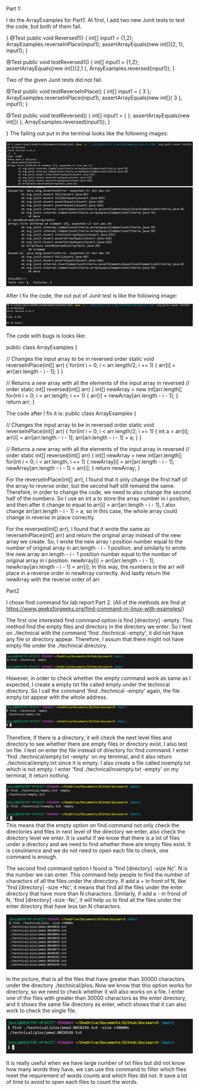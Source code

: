 Part 1:

I do the ArrayExamples for Part1. At first, I add two new Junit tests to test the code, but both of them fail. 

}
@Test
public void Reversed1() {
    int[] input1 = {1,2};
    ArrayExamples.reverseInPlace(input1);
    assertArrayEquals(new int[]{2, 1}, input1);
}

@Test
public void testReversed1() {
    int[] input1 = {1,2};
    assertArrayEquals(new int[]{2,1 }, ArrayExamples.reversed(input1));
}

Two of the given Junit tests did not fail.

@Test 
public void testReverseInPlace() {
    int[] input1 = { 3 };
    ArrayExamples.reverseInPlace(input1);
    assertArrayEquals(new int[]{ 3 }, input1);
	}

@Test
  public void testReversed() {
    int[] input1 = { };
    assertArrayEquals(new int[]{ }, ArrayExamples.reversed(input1));
  }
  
}
The failing out put in the terminal looks like the following images:

![image](failing1.png)
![image](failing2.png)

After I fix the code, the out put of Junit test is like the following image:

![image](success.png)

The code with bugs is looks like:

public class ArrayExamples {

  // Changes the input array to be in reversed order
  static void reverseInPlace(int[] arr) {
    for(int i = 0; i < arr.length/2; i += 1) {
      arr[i] = arr[arr.length - i - 1];
    }
  }

  // Returns a *new* array with all the elements of the input array in reversed
  // order
static int[] reversed(int[] arr) {
    int[] newArray = new int[arr.length];
    for(int i = 0; i < arr.length; i += 1) {
      arr[i] = newArray[arr.length - i - 1];
    }
    return arr;
  }


The code after I fix it is:
public class ArrayExamples {

  // Changes the input array to be in reversed order
  static void reverseInPlace(int[] arr) {
    for(int i = 0; i < arr.length/2; i += 1) {
      int a = arr[i];
      arr[i] = arr[arr.length - i - 1];
      arr[arr.length - i - 1] = a;
    }
  }

  // Returns a *new* array with all the elements of the input array in reversed
  // order
  static int[] reversed(int[] arr) {
    int[] newArray = new int[arr.length];
    for(int i = 0; i < arr.length; i += 1) {
      newArray[i] = arr[arr.length - i - 1];
      newArray[arr.length - i - 1] = arr[i];
    }
    return newArray;
  }

For the reverseInPlace(int[] arr), I found that it only change the first half of the array to reverse order, but the second half still remaind the same. Therefore, in order to change the code, we need to also change the second half of the numbers. So I use an int a to store the array number in i position, and then after it change to equal to arr[i] = arr[arr.length - i - 1], I also change arr[arr.length - i - 1] = a, so in this case, the whole array could change in reverse in place correctly. 

For the reversed(int[] arr), I found that it wrote the same as reverseInPlace(int[] arr) and return the original array instead of the new array we create. So, I wrote the new array i position number equal to the number of original array in arr.length - i - 1 position, and similarly to wrote the new array arr.length - i - 1 position number equal to the number of original array in i position. 
newArray[i] = arr[arr.length - i - 1];
newArray[arr.length - i - 1] = arr[i];
In this way, the numbers in the arr will place in a reverse order in newArray correctly. And lastly return the newArray with the reverse order of arr.

Part2

I chose find command for lab report Part 2. (All of the methods are find at https://www.geeksforgeeks.org/find-command-in-linux-with-examples/)

The first one interested find command option is find [directory] -empty. This method find the empty files and directory in the directory we enter. So I test on ./technical with the command 'find ./technical -empty', it did not have any file or directory appear. Therefore, I assum that there might not have empty file under the ./technical directory.

![image](noempty.png)

However, in order to check whether the empty command work as same as I expected, I create a empty txt file called empty under the technical directory. So I call the command 'find ./technical -empty' again, the file empty.txt appear with the whole address. 

![image](empty.png)

Therefore, If there is a directory, it will check the next level files and directory to see whether there are empty files or directory exist. I also test on file. I test on enter the file instead of directory for find command. I enter 'find ./technical/empty.txt -empty' on my terminal, and it also return ./technical/empty.txt since it is empty. I also create a file called noempty.txt which is not empty. I enter 'find ./technical/noempty.txt -empty' on my terminal, It return nothing. 

![image](emptyonfile.png)
This means that the empty option on find command not only check the directories and files in next level of the directory we enter, also check the directory level we enter. It is useful if we know that there is a lot of files under a directory and we need to find whether there are empty files exist. It is convinience and we do not need to open each file to check, one command is enough. 

The second find command option I found is 'find [directory] -size Nc'. N is the number we can enter. This command help people to find the number of charactors of all the files under the direcctory. If add a + in front of N, like 'find [directory] -size +Nc', it means that find all the files under the enter directory that have more than N charactors. Similarly, if add a - in frond of N, 'find [directory] -size -Nc', it will help us to find all the files under the enter directory that have less tan N charactors.

![image](sizeplus.png)

In the picture, that is all the files that have greater than 30000 charactors under the directory ./technical/plos. Now we know that this option works for directory, so we need to check whether it will also works on a file. I enter one of the files with greater than 30000 charactors as the enter directory, and it shows the same file directory as enter, which shows that it can also work to check the single file. 

![image](sizesingle.png)

It is really useful when we have large number of txt files but did not know how many words they have, we can use this command to filter which files meet the requirement of words counts and which files did not. It save a lot of time to avoid to open each files to count the words.
